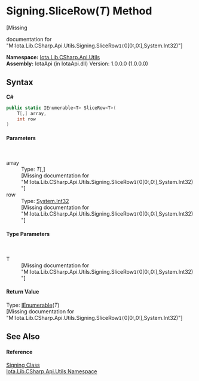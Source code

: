 # Signing.SliceRow(*T*) Method 
 

\[Missing <summary> documentation for "M:Iota.Lib.CSharp.Api.Utils.Signing.SliceRow``1(``0[0:,0:],System.Int32)"\]

**Namespace:**&nbsp;<a href="N_Iota_Lib_CSharp_Api_Utils">Iota.Lib.CSharp.Api.Utils</a><br />**Assembly:**&nbsp;IotaApi (in IotaApi.dll) Version: 1.0.0.0 (1.0.0.0)

## Syntax

**C#**<br />
``` C#
public static IEnumerable<T> SliceRow<T>(
	T[,] array,
	int row
)

```


#### Parameters
&nbsp;<dl><dt>array</dt><dd>Type: *T*[,]<br />\[Missing <param name="array"/> documentation for "M:Iota.Lib.CSharp.Api.Utils.Signing.SliceRow``1(``0[0:,0:],System.Int32)"\]</dd><dt>row</dt><dd>Type: <a href="http://msdn2.microsoft.com/en-us/library/td2s409d" target="_blank">System.Int32</a><br />\[Missing <param name="row"/> documentation for "M:Iota.Lib.CSharp.Api.Utils.Signing.SliceRow``1(``0[0:,0:],System.Int32)"\]</dd></dl>

#### Type Parameters
&nbsp;<dl><dt>T</dt><dd>\[Missing <typeparam name="T"/> documentation for "M:Iota.Lib.CSharp.Api.Utils.Signing.SliceRow``1(``0[0:,0:],System.Int32)"\]</dd></dl>

#### Return Value
Type: <a href="http://msdn2.microsoft.com/en-us/library/9eekhta0" target="_blank">IEnumerable</a>(*T*)<br />\[Missing <returns> documentation for "M:Iota.Lib.CSharp.Api.Utils.Signing.SliceRow``1(``0[0:,0:],System.Int32)"\]

## See Also


#### Reference
<a href="T_Iota_Lib_CSharp_Api_Utils_Signing">Signing Class</a><br /><a href="N_Iota_Lib_CSharp_Api_Utils">Iota.Lib.CSharp.Api.Utils Namespace</a><br />
